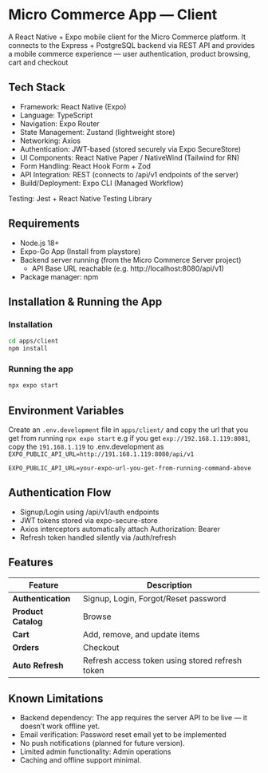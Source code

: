 # Micro Commerce App — Client

A React Native + Expo mobile client for the Micro Commerce platform.
It connects to the Express + PostgreSQL backend via REST API and provides a mobile commerce experience — user authentication, product browsing, cart and checkout

## Tech Stack
- Framework: React Native (Expo)
- Language: TypeScript
- Navigation: Expo Router
- State Management: Zustand (lightweight store)
- Networking: Axios
- Authentication: JWT-based (stored securely via Expo SecureStore)
- UI Components: React Native Paper / NativeWind (Tailwind for RN)
- Form Handling: React Hook Form + Zod
- API Integration: REST (connects to /api/v1 endpoints of the server)
- Build/Deployment: Expo CLI (Managed Workflow)

Testing: Jest + React Native Testing Library


## Requirements
- Node.js 18+
- Expo-Go App (Install from playstore)
- Backend server running (from the Micro Commerce Server project)
   - API Base URL reachable (e.g. http://localhost:8080/api/v1)
- Package manager: npm

## Installation & Running the App

### Installation
```bash
cd apps/client
npm install
```

### Running the app
```bash
npx expo start
```

## Environment Variables
Create an `.env.development` file in `apps/client/` and copy the url that you get from running `npx expo start` e.g if you get `exp://192.168.1.119:8081`, copy the `191.168.1.119` to .env.development as `EXPO_PUBLIC_API_URL=http://191.168.1.119:8080/api/v1`

```
EXPO_PUBLIC_API_URL=your-expo-url-you-get-from-running-command-above
```

## Authentication Flow
- Signup/Login using /api/v1/auth endpoints
- JWT tokens stored via expo-secure-store
- Axios interceptors automatically attach Authorization: Bearer <token>
- Refresh token handled silently via /auth/refresh

## Features

| Feature | Description |
|----------|--------------|
| **Authentication** | Signup, Login, Forgot/Reset password |
| **Product Catalog** | Browse |
| **Cart** | Add, remove, and update items |
| **Orders** | Checkout |
| **Auto Refresh** | Refresh access token using stored refresh token |

## Known Limitations
- Backend dependency: The app requires the server API to be live — it doesn’t work offline yet.
- Email verification: Password reset email yet to be implemented
- No push notifications (planned for future version).
- Limited admin functionality: Admin operations
- Caching and offline support minimal.